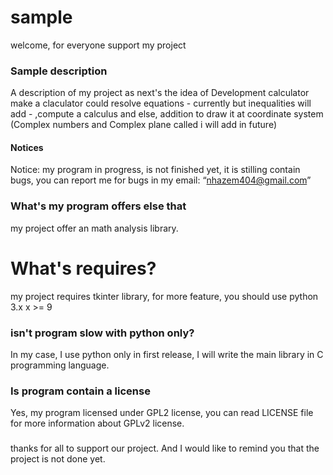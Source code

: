 # sample
welcome, for everyone support my project
### Sample description 
A description of my project as next's
the idea of Development calculator make a claculator could resolve equations - currently but inequalities will add - ,compute a calculus and else, addition to draw it at coordinate system (Complex numbers and Complex plane called i will add in future)
#### Notices
Notice: my program in progress, is not finished yet, it is stilling contain bugs, you can report me for bugs in my email: “nhazem404@gmail.com”
### What's my program offers else that
my project offer an math analysis library.
# What's requires?
my project requires tkinter library, for more feature, you should use python 3.x x >= 9
### isn't program slow with python only?
In my case, I use python only in first release, I will write the main library in C programming language.
### Is program contain a license
Yes, my program licensed under GPL2 license, you can read LICENSE
file for more information about GPLv2 license.
### 
thanks for all to support our project.
And I would like to remind you that the project is not done yet.
